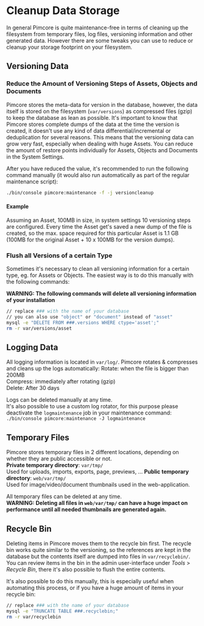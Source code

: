 # Cleanup Data Storage

In general Pimcore is quite maintenance-free in terms of cleaning up the filesystem from temporary files, log files, 
versioning information and other generated data. However there are some tweaks you can use to reduce or cleanup your 
storage footprint on your filesystem. 

## Versioning Data
### Reduce the Amount of Versioning Steps of Assets, Objects and Documents
Pimcore stores the meta-data for version in the database, however, the data itself is stored on the filesystem 
(`var/versions`) as compressed files (gzip) to keep the database as lean as possible. 
It's important to know that Pimcore stores complete dumps of the data at the time the version is created, it doesn't 
use any kind of data differential/incremental or deduplication for several reasons. 
This means that the versioning data can grow very fast, especially when dealing with huge Assets. 
You can reduce the amount of restore points individually for Assets, Objects and Documents in the System Settings. 

After you have reduced the value, it's recommended to run the following command manually 
(it would also run automatically as part of the regular maintenance script): 
```bash
./bin/console pimcore:maintenance -f -j versioncleanup
```

#### Example
Assuming an Asset, 100MB in size, in system settings 10 versioning steps are configured. Every time the Asset get's saved
a new dump of the file is created, so the max. space required for this particular Asset is 1.1 GB 
(100MB for the original Asset + 10 x 100MB for the version dumps). 

### Flush all Versions of a certain Type
Sometimes it's necessary to clean all versioning information for a certain type, eg. for Assets or Objects. 
The easiest way is to do this manually with the following commands: 

**WARNING: The following commands will delete all versioning information of your installation**

```bash
// replace ### with the name of your database
// you can also use "object" or "document" instead of "asset"
mysql -e "DELETE FROM ###.versions WHERE ctype='asset';"
rm -r var/versions/asset
```

## Logging Data
All logging information is located in `var/log/`. Pimcore rotates & compresses and cleans up the logs automatically: 
Rotate: when the file is bigger than 200MB  
Compress: immediately after rotating (gzip)  
Delete: After 30 days 

Logs can be deleted manually at any time.  
It's also possible to use a custom log rotator, for this purpose please deactivate the `logmaintenance` job in your
maintenance command: `./bin/console pimcore:maintenance -J logmaintenance`

## Temporary Files
Pimcore stores temporary files in 2 different locations, depending on whether they are public accessible or not.   
**Private temporary directory**: `var/tmp/`  
Used for uploads, imports, exports, page, previews, ... 
**Public temporary directory**: `web/var/tmp/`  
Used for image/video/document thumbnails used in the web-application. 
  
 
All temporary files can be deleted at any time.   
**WARNING: Deleting all files in `web/var/tmp/` can have a huge impact on performance until all needed thumbnails are generated again.**

## Recycle Bin
Deleting items in Pimcore moves them to the recycle bin first. The recycle bin works quite similar to the versioning, 
so the references are kept in the database but the contents itself are dumped into files in `var/recyclebin/`.   
You can review items in the bin in the admin user-interface under *Tools* > *Recycle Bin*, there it's also possible to 
flush the entire contents. 
  
It's also possible to do this manually, this is especially useful when automating this process, or if you have a huge 
amount of items in your recycle bin:   
```bash
// replace ### with the name of your database
mysql -e "TRUNCATE TABLE ###.recyclebin;"
rm -r var/recyclebin
```
